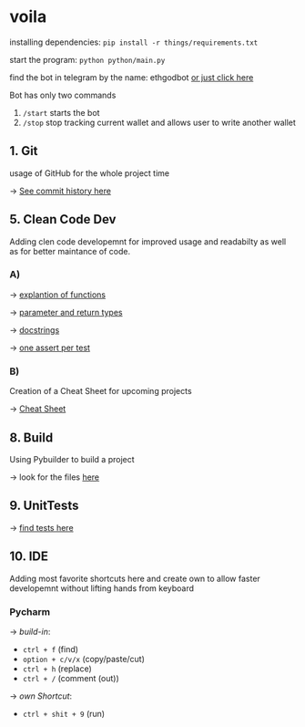 # voila
installing dependencies:
`pip install -r things/requirements.txt`

start the program: 
`python python/main.py`

find the bot in telegram by the name: ethgodbot
[or just click here](https://t.me/ethgodbot)

Bot has only two commands
1. `/start` starts the bot
2. `/stop` stop tracking current wallet and allows user to write another wallet

## 1. Git
usage of GitHub for the whole project time

&rarr; [See commit history here](https://github.com/VelvetFractal/voila/commits)

## 5. Clean Code Dev
Adding clen code developemnt for improved usage and readabilty as well as for better maintance of code.

### A)
&rarr; [explantion of functions](https://github.com/VelvetFractal/voila/blob/main/main.py#L15)

&rarr; [parameter and return types](https://github.com/VelvetFractal/voila/blob/main/main.py#L20)

&rarr; [docstrings](https://github.com/VelvetFractal/voila/blob/main/main.py#L71)

&rarr; [one assert per test](https://github.com/VelvetFractal/voila/blob/main/tests.py#L1)

### B)
Creation of a Cheat Sheet for upcoming projects 

&rarr; [Cheat Sheet](https://github.com/VelvetFractal/voila/blob/main/uml/Clean%20Code%20Development%20CS.md)

## 8. Build
Using Pybuilder to build a project

&rarr; look for the files [here](https://github.com/VelvetFractal/voila/tree/main/pybuilder)


## 9. UnitTests

&rarr; [find tests here](https://github.com/VelvetFractal/voila/blob/main/tests.py)


## 10. IDE
Adding most favorite shortcuts here and create own to allow faster developemnt without lifting hands from keyboard

### Pycharm  
  
&rarr; *build-in*:
- ```ctrl + f``` (find) 
- ```option + c/v/x``` (copy/paste/cut)
- ```ctrl + h``` (replace)
- ```ctrl + /``` (comment (out))  


&rarr; *own Shortcut*: 
- ```ctrl + shit + 9``` (run)
